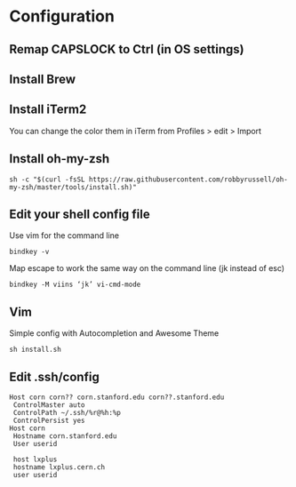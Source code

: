 # Configuration


## Remap CAPSLOCK to Ctrl (in OS settings)

## Install Brew

## Install iTerm2
You can change the color them in iTerm from Profiles > edit > Import

## Install oh-my-zsh

```
sh -c "$(curl -fsSL https://raw.githubusercontent.com/robbyrussell/oh-my-zsh/master/tools/install.sh)"
```

## Edit your shell config file

Use vim for the command line
```
bindkey -v
```

Map escape to work the same way on the command line (jk instead of esc)
```
bindkey -M viins ‘jk’ vi-cmd-mode
```

## Vim

Simple config with Autocompletion and Awesome Theme

```
sh install.sh
```


## Edit .ssh/config

```
Host corn corn?? corn.stanford.edu corn??.stanford.edu
 ControlMaster auto
 ControlPath ~/.ssh/%r@%h:%p
 ControlPersist yes
Host corn
 Hostname corn.stanford.edu
 User userid

 host lxplus
 hostname lxplus.cern.ch
 user userid

```
